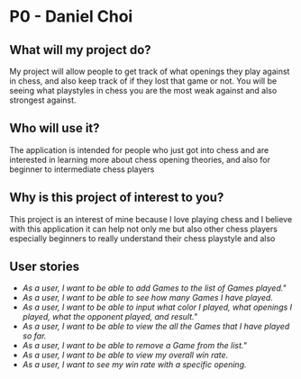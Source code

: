 # P0 - Daniel Choi 

## **What will my project do?**
My project will allow people to get track of what openings they play against in chess, and also keep track of if they 
lost that game or not. You will be seeing what playstyles in chess you are the most weak against and also strongest against.


## **Who will use it?**
The application is intended for people who just got into chess and are interested in learning more about chess opening 
theories, and also for beginner to intermediate chess players

## **Why is this project of interest to you?**
This project is an interest of mine because I love playing chess and I believe with this application it can help not
only me but also other chess players especially beginners to really understand their chess playstyle and also 


## User stories

- *As a user, I want to be able to add Games to the list of Games played."*
- *As a user, I want to be able to see how many Games I have played.*
- *As a user, I want to be able to input what color I played, what openings I played, what the opponent played, and result."*
- *As a user, I want to be able to view the all the Games that I have played so far.*
- *As a user, I want to be able to remove a Game from the list."*
- *As a user, I want to be able to view my overall win rate.*
- *As a user, I want to see my win rate with a specific opening.*


